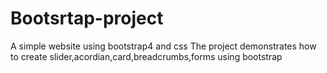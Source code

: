 # Bootsrtap-project
A simple website using bootstrap4 and css
The project demonstrates how to create slider,acordian,card,breadcrumbs,forms using bootstrap 
